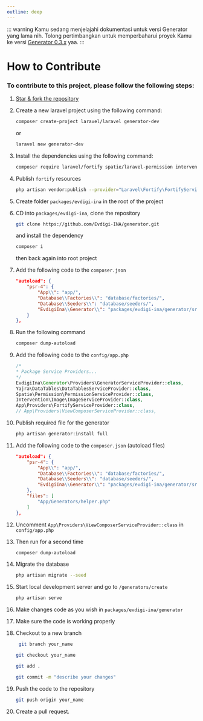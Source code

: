 ```yaml
---
outline: deep
---
```


::: warning
Kamu sedang menjelajahi dokumentasi untuk versi Generator yang lama nih. Tolong pertimbangkan untuk memperbaharui proyek Kamu ke versi [Generator 0.3.x](/id/) yaa.
:::

# How to Contribute

### To contribute to this project, please follow the following steps:

1. [Star & fork the repository](https://github.com/Evdigi-INA/generator)

2. Create a new laravel project using the following command:

    ```sh
    composer create-project laravel/laravel generator-dev
    ```

    or

    ```sh
    laravel new generator-dev
    ```

4. Install the dependencies using the following command:

    ```sh
    composer require laravel/fortify spatie/laravel-permission intervention/image "^2.0" yajra/laravel-datatables-oracle
    ```

5. Publish `fortify` resources

    ```sh
    php artisan vendor:publish --provider="Laravel\Fortify\FortifyServiceProvider"
    ```

6. Create folder `packages/evdigi-ina` in the root of the project

7. CD into `packages/evdigi-ina`, clone the repository

    ```bash
    git clone https://github.com/Evdigi-INA/generator.git
    ```

    and install the dependency

    ```sh
    composer i
    ```
    then back again into root project

8. Add the following code to the `composer.json`

    ```json
    "autoload": {
        "psr-4": {
            "App\\": "app/",
            "Database\\Factories\\": "database/factories/",
            "Database\\Seeders\\": "database/seeders/",
            "EvdigiIna\\Generator\\": "packages/evdigi-ina/generator/src/"
        }
    },
    ```

9. Run the following command

    ```sh
    composer dump-autoload
    ```

10. Add the following code to the `config/app.php`

    ```php
    /*
    * Package Service Providers...
    */
    EvdigiIna\Generator\Providers\GeneratorServiceProvider::class,
    Yajra\DataTables\DataTablesServiceProvider::class,
    Spatie\Permission\PermissionServiceProvider::class,
    Intervention\Image\ImageServiceProvider::class,
    App\Providers\FortifyServiceProvider::class,
    // App\Providers\ViewComposerServiceProvider::class,
    ```

11. Publish required file for the generator

    ```sh
    php artisan generator:install full
    ```

12. Add the following code to the `composer.json` (autoload files)

    ```json
    "autoload": {
        "psr-4": {
            "App\\": "app/",
            "Database\\Factories\\": "database/factories/",
            "Database\\Seeders\\": "database/seeders/",
            "EvdigiIna\\Generator\\": "packages/evdigi-ina/generator/src/"
        },
        "files": [
            "App/Generators/helper.php"
        ]
    },
    ```

13. Uncomment `App\Providers\ViewComposerServiceProvider::class` in `config/app.php`

14. Then run for a second time 
    ```sh
    composer dump-autoload
    ``` 

15. Migrate the database 
    ```sh
    php artisan migrate --seed
    ```

16. Start local development server and go to `/generators/create` 
    ```sh
    php artisan serve
    ```

17. Make changes code as you wish in `packages/evdigi-ina/generator`

18. Make sure the code is working properly

19. Checkout to a new branch
    ```bash
     git branch your_name
    ```
    ```bash
    git checkout your_name
    ```
    ```bash
    git add .
    ```
    ```bash
    git commit -m "describe your changes"
    ```

20. Push the code to the repository

    ```bash
    git push origin your_name
    ```

21. Create a pull request.
